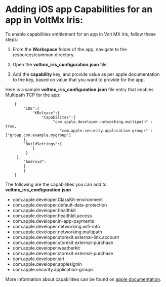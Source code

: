 
# Adding iOS app Capabilities for an app in VoltMx Iris:

To enable capabilities entitlement for an app in Volt MX Iris, follow these steps:

1. From the <b>Workspace</b> folder of the app, navigate to the resources/common directory.

2. Open the <b>voltmx_iris_configuration.json</b> file.

3. Add the <b>capability</b> key, and provide value as per apple documentation to the key, based on value that you want to provide for the app.

Here is a sample <b>voltmx_iris_configuration.json</b> file entry that enables Multipath TCP for the app:

```
    {
        "iOS":{
            "KRelease":{
                "Capabilites":{
                     "com.apple.developer.networking.multipath" : true,
                        "com.apple.security.application-groups" : ["group.com.example.mygroup"]
        },
        "BuildSettings":{
            }
         }
     },
        "Android":
        {
        }
    }
```


The following are the capabilities you can add to **voltmx_iris_configuration.json**

*   com.apple.developer.ClassKit-environment
*   com.apple.developer.default-data-protection
*   com.apple.developer.healthkit
*   com.apple.developer.healthkit.access
*   com.apple.developer.in-app-payments
*   com.apple.developer.networking.wifi-info
*   com.apple.developer.networking.multipath
*   com.apple.developer.storekit.external-link.account
*   com.apple.developer.storekit.external-purchase
*   com.apple.developer.weatherkit
*   com.apple.developer.storekit.external-purchase
*   com.apple.developer.siri
*   com.apple.developer.applesignin
*   com.apple.security.application-groups

More information about capabilities can be found on [apple documentation](https://developer.apple.com/documentation/bundleresources/entitlements).